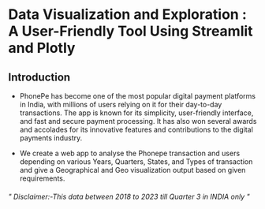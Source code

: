 # Data Visualization and Exploration : A User-Friendly Tool Using Streamlit and Plotly

## Introduction 

* PhonePe has become one of the most popular digital payment platforms in India, with millions of users relying on it for their day-to-day transactions. The app is known for its simplicity, user-friendly interface, and fast and secure payment processing. It has also won several awards and accolades for its innovative features and contributions to the digital payments industry.

* We create a web app to analyse the Phonepe transaction and users depending on various Years, Quarters, States, and Types of transaction and give a Geographical and Geo visualization output based on given requirements.

###### " Disclaimer:-This data between 2018 to 2023 till Quarter 3 in INDIA only "
